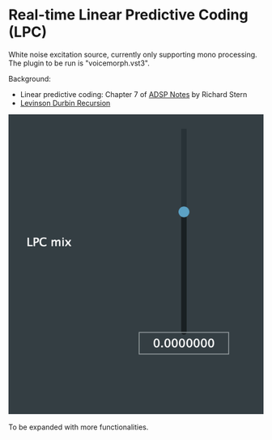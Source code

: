 # Real-time Linear Predictive Coding (LPC)

White noise excitation source, currently only supporting mono processing. The plugin to be run is "voicemorph.vst3".

Background:

* Linear predictive coding: Chapter 7 of [ADSP Notes](https://course.ece.cmu.edu/~ece792/) by Richard Stern
* [Levinson Durbin Recursion](http://www.emptyloop.com/technotes/A%20tutorial%20on%20linear%20prediction%20and%20Levinson-Durbin.pdf)

![Screenshot](images/gui.png)

To be expanded with more functionalities.
